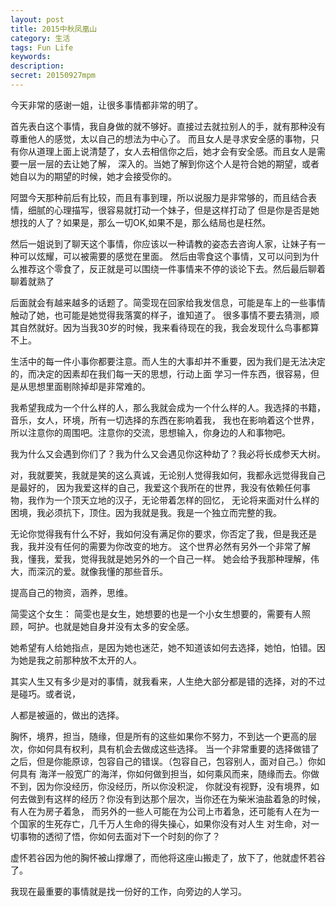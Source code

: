 ```yaml
---
layout: post
title: 2015中秋凤凰山
category: 生活
tags: Fun Life
keywords: 
description: 
secret: 20150927mpm
---
```




今天非常的感谢一姐，让很多事情都非常的明了。

首先表白这个事情，我自身做的就不够好。直接过去就拉别人的手，就有那种没有尊重他人的感觉，太以自己的想法为中心了。
而且女人是寻求安全感的事物，只有你从道理上面上说清楚了，女人去相信你之后，她才会有安全感。而且女人是需要一层一层的去让她了解，
深入的。当她了解到你这个人是符合她的期望，或者她自以为的期望的时候，她才会接受你的。

阿盟今天那种前后有比较，而且有事到理，所以说服力是非常够的，而且结合表情，细腻的心理描写，很容易就打动一个妹子，但是这样打动了
但是你是否是她想找的人了？如果是，那么一切OK,如果不是，那么结局也是枉然。


然后一姐说到了聊天这个事情，你应该以一种请教的姿态去咨询人家，让妹子有一种可以炫耀，可以被需要的感觉在里面。
然后由零食这个事情，又可以问到为什么推荐这个零食了，反正就是可以围绕一件事情来不停的谈论下去。然后最后聊着聊着就熟了

后面就会有越来越多的话题了。简雯现在回家给我发信息，可能是车上的一些事情触动了她，也可能是她觉得我落寞的样子，谁知道了。
很多事情不要去猜测，顺其自然就好。因为当我30岁的时候，我来看待现在的我，我会发现什么鸟事都算不上。

生活中的每一件小事你都要注意。而人生的大事却并不重要，因为我们是无法决定的，而决定的因素却在我们每一天的思想，行动上面
学习一件东西，很容易，但是从思想里面剔除掉却是非常难的。

我希望我成为一个什么样的人，那么我就会成为一个什么样的人。我选择的书籍，音乐，女人，环境，所有一切选择的东西在影响着我，
我也在影响着这个世界，所以注意你的周围吧。注意你的交流，思想输入，你身边的人和事物吧。

我为什么又会遇到你们了？我为什么又会遇见你这种劫了？我必将长成参天大树。

对，我就要笑，我就是笑的这么真诚，无论别人觉得我如何，我都永远觉得我自己是最好的，
因为我爱这样的自己，我爱这个我所在的世界，我没有依赖任何事物，我作为一个顶天立地的汉子，无论带着怎样的回忆，
无论将来面对什么样的困境，我必须抗下，顶住。因为我就是我。我是一个独立而完整的我。

无论你觉得我有什么不好，我如何没有满足你的要求，你否定了我，但是我还是我，我并没有任何的需要为你改变的地方。
这个世界必然有另外一个非常了解我，懂我，爱我，觉得我就是她另外的一个自己一样。
她会给予我那种理解，伟大，而深沉的爱。就像我懂的那些音乐。

提高自己的物资，涵养，思维。


简雯这个女生：
简雯也是女生，她想要的也是一个小女生想要的，需要有人照顾，呵护。也就是她自身并没有太多的安全感。

她希望有人给她指点，是因为她也迷茫，她不知道该如何去选择，她怕，怕错。因为她是我之前那种放不太开的人。

其实人生又有多少是对的事情，就我看来，人生绝大部分都是错的选择，对的不过是碰巧。或者说，

人都是被逼的，做出的选择。


胸怀，境界，担当，随缘，但是所有的这些如果你不努力，不到达一个更高的层次，你如何具有权利，具有机会去做成这些选择。
当一个非常重要的选择做错了之后，但是你能原谅，包容自己的错误。（包容自己，包容别人，面对自己。）你如何具有
海洋一般宽广的海洋，你如何做到担当，如何乘风而来，随缘而去。你做不到，因为你没经历，你没经历，所以你没积淀，
你就没有视野，没有境界，如何去做到有这样的经历？你没有到达那个层次，当你还在为柴米油盐着急的时候，有人在为房子着急，
而另外的一些人可能在为公司上市着急，还可能有人在为一个国家的生死存亡，几千万人生命的得失操心，如果你没有对人生
对生命，对一切事物的透彻了悟，你如何去面对下一个时刻的你了？

虚怀若谷因为他的胸怀被山撑爆了，而他将这座山搬走了，放下了，他就虚怀若谷了。

我现在最重要的事情就是找一份好的工作，向旁边的人学习。



